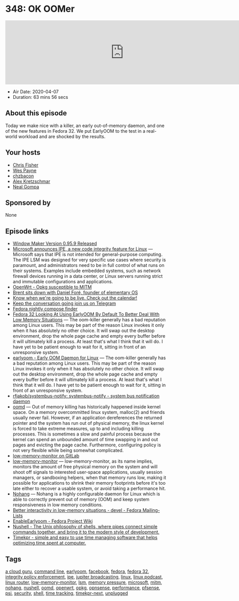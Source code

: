 # 348: OK OOMer

<iframe src="https://player.fireside.fm/v2/RUkczH-V+ONpJHPjO?theme=dark" width="740" height="200" frameborder="0" scrolling="no"></iframe>

* Air Date: 2020-04-07
* Duration: 63 mins 56 secs

## About this episode

Today we make nice with a killer, an early out-of-memory daemon, and one of the new features in Fedora 32. We put EarlyOOM to the test in a real-world workload and are shocked by the results.

## Your hosts
* [Chris Fisher](https://linuxunplugged.com/hosts/chrislas)
* [Wes Payne](https://linuxunplugged.com/hosts/wes)
* [chzbacon](https://linuxunplugged.com/hosts/chzbacon)
* [Alex Kretzschmar](https://linuxunplugged.com/guests/alexktz)
* [Neal Gompa](https://linuxunplugged.com/guests/nealgompa)

## Sponsored by

None



## Episode links

  * [Window Maker Version 0.95.9 Released](http://www.windowmaker.org/news/ "Window Maker Version 0.95.9 Released")
  * [Microsoft announces IPE, a new code integrity feature for Linux](https://www.zdnet.com/article/microsoft-announces-ipe-a-new-code-integrity-feature-for-linux/ "Microsoft announces IPE, a new code integrity feature for Linux") — Microsoft says that IPE is not intended for general-purpose computing. The IPE LSM was designed for very specific use cases where security is paramount, and administrators need to be in full control of what runs on their systems. Examples include embedded systems, such as network firewall devices running in a data center, or Linux servers running strict and immutable configurations and applications.
  * [OpenWrt - Opkg susceptible to MITM](https://openwrt.org/advisory/2020-01-31-1 "OpenWrt - Opkg susceptible to MITM")
  * [Brent sits down with Daniel Foré, founder of elementary OS](https://extras.show/68 "Brent sits down with Daniel Foré, founder of elementary OS")
  * [Know when we're going to be live. Check out the calendar!](https://www.jupiterbroadcasting.com/release-calendar/ "Know when we're going to be live. Check out the calendar!")
  * [Keep the conversation going join us on Telegram](https://jupiterbroadcasting.com/telegram "Keep the conversation going join us on Telegram")
  * [Fedora nightly compose finder](http://happyassassin.net/nightlies.html "Fedora nightly compose finder")
  * [Fedora 32 Looking At Using EarlyOOM By Default To Better Deal With Low Memory Situations](https://www.phoronix.com/scan.php?page=news_item&px=Fedora-32-Default-EarlyOOM "Fedora 32 Looking At Using EarlyOOM By Default To Better Deal With Low Memory Situations") — The oom-killer generally has a bad reputation among Linux users. This may be part of the reason Linux invokes it only when it has absolutely no other choice. It will swap out the desktop environment, drop the whole page cache and empty every buffer before it will ultimately kill a process. At least that's what I think that it will do. I have yet to be patient enough to wait for it, sitting in front of an unresponsive system. 
  * [earlyoom - Early OOM Daemon for Linux](https://github.com/rfjakob/earlyoom "earlyoom - Early OOM Daemon for Linux") — The oom-killer generally has a bad reputation among Linux users. This may be part of the reason Linux invokes it only when it has absolutely no other choice. It will swap out the desktop environment, drop the whole page cache and empty every buffer before it will ultimately kill a process. At least that's what I think that it will do. I have yet to be patient enough to wait for it, sitting in front of an unresponsive system. 
  * [rfjakob/systembus-notify: systembus-notify - system bus notification daemon](https://github.com/rfjakob/systembus-notify "rfjakob/systembus-notify: systembus-notify - system bus notification daemon")
  * [oomd](https://github.com/facebookincubator/oomd "oomd") — Out of memory killing has historically happened inside kernel space. On a memory overcommitted linux system, malloc(2) and friends usually never fail. However, if an application dereferences the returned pointer and the system has run out of physical memory, the linux kernel is forced to take extreme measures, up to and including killing processes. This is sometimes a slow and painful process because the kernel can spend an unbounded amount of time swapping in and out pages and evicting the page cache. Furthermore, configuring policy is not very flexible while being somewhat complicated.
  * [low-memory-monitor on GitLab](https://gitlab.freedesktop.org/hadess/low-memory-monitor/ "low-memory-monitor on GitLab")
  * [low-memory-monitor](http://www.hadess.net/2019/08/low-memory-monitor-new-project.html "low-memory-monitor") — low-memory-monitor, as its name implies, monitors the amount of free physical memory on the system and will shoot off signals to interested user-space applications, usually session managers, or sandboxing helpers, when that memory runs low, making it possible for applications to shrink their memory footprints before it's too late either to recover a usable system, or avoid taking a performance hit. 
  * [Nohang](https://github.com/hakavlad/nohang "Nohang") — Nohang is a highly configurable daemon for Linux which is able to correctly prevent out of memory (OOM) and keep system responsiveness in low memory conditions. 
  * [Better interactivity in low-memory situations - devel - Fedora Mailing-Lists](https://lists.fedoraproject.org/archives/list/devel@lists.fedoraproject.org/thread/XUZLHJ5O32OX24LG44R7UZ2TMN6NY47N/#XUZLHJ5O32OX24LG44R7UZ2TMN6NY47N "Better interactivity in low-memory situations - devel - Fedora Mailing-Lists")
  * [EnableEarlyoom - Fedora Project Wiki](https://fedoraproject.org/wiki/Changes/EnableEarlyoom#Enable_EarlyOOM "EnableEarlyoom - Fedora Project Wiki")
  * [Nushell - The Unix philosophy of shells, where pipes connect simple commands together, and bring it to the modern style of development.](https://www.nushell.sh/ "Nushell - The Unix philosophy of shells, where pipes connect simple commands together, and bring it to the modern style of development.")
  * [Timekpr - simple and easy to use time managing software that helps optimizing time spent at computer.](https://launchpad.net/timekpr-next "Timekpr - simple and easy to use time managing software that helps optimizing time spent at computer.")



## Tags

[a cloud guru](https://linuxunplugged.com/tags/a%20cloud%20guru), [command line](https://linuxunplugged.com/tags/command%20line), [earlyoom](https://linuxunplugged.com/tags/earlyoom), [facebook](https://linuxunplugged.com/tags/facebook), [fedora](https://linuxunplugged.com/tags/fedora), [fedora 32](https://linuxunplugged.com/tags/fedora%2032), [integrity policy enforcement](https://linuxunplugged.com/tags/integrity%20policy%20enforcement), [ipe](https://linuxunplugged.com/tags/ipe), [jupiter broadcasting](https://linuxunplugged.com/tags/jupiter%20broadcasting), [linux](https://linuxunplugged.com/tags/linux), [linux podcast](https://linuxunplugged.com/tags/linux%20podcast), [linux router](https://linuxunplugged.com/tags/linux%20router), [low-memory-monitor](https://linuxunplugged.com/tags/low-memory-monitor), [lsm](https://linuxunplugged.com/tags/lsm), [memory pressure](https://linuxunplugged.com/tags/memory%20pressure), [microsoft](https://linuxunplugged.com/tags/microsoft), [mitm](https://linuxunplugged.com/tags/mitm), [nohang](https://linuxunplugged.com/tags/nohang), [nushell](https://linuxunplugged.com/tags/nushell), [oomd](https://linuxunplugged.com/tags/oomd), [openwrt](https://linuxunplugged.com/tags/openwrt), [opkg](https://linuxunplugged.com/tags/opkg), [opnsense](https://linuxunplugged.com/tags/opnsense), [performance](https://linuxunplugged.com/tags/performance), [pfsense](https://linuxunplugged.com/tags/pfsense), [psi](https://linuxunplugged.com/tags/psi), [security](https://linuxunplugged.com/tags/security), [shell](https://linuxunplugged.com/tags/shell), [time tracking](https://linuxunplugged.com/tags/time%20tracking), [timekpr-next](https://linuxunplugged.com/tags/timekpr-next), [unplugged](https://linuxunplugged.com/tags/unplugged)